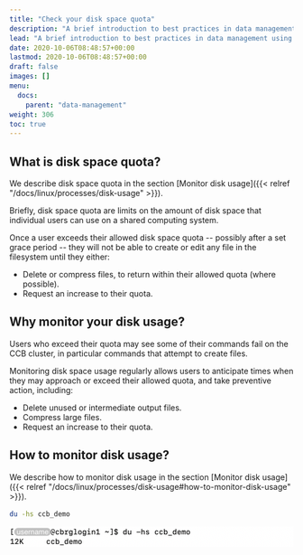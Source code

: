 ```yaml
---
title: "Check your disk space quota"
description: "A brief introduction to best practices in data management using disk space quotas."
lead: "A brief introduction to best practices in data management using disk space quotas."
date: 2020-10-06T08:48:57+00:00
lastmod: 2020-10-06T08:48:57+00:00
draft: false
images: []
menu:
  docs:
    parent: "data-management"
weight: 306
toc: true
---
```


## What is disk space quota?

We describe disk space quota in the section
[Monitor disk usage]({{< relref "/docs/linux/processes/disk-usage" >}}).

Briefly, disk space quota are limits on the amount of disk space that individual users
can use on a shared computing system.

Once a user exceeds their allowed disk space quota -- possibly after a set grace period --
they will not be able to create or edit any file in the filesystem until they either:

- Delete or compress files, to return within their allowed quota (where possible).
- Request an increase to their quota.

## Why monitor your disk usage?

Users who exceed their quota may see some of their commands fail on the CCB cluster,
in particular commands that attempt to create files.

Monitoring disk space usage regularly allows users to anticipate times when they
may approach or exceed their allowed quota, and take preventive action, including:

- Delete unused or intermediate output files.
- Compress large files.
- Request an increase to their quota.

## How to monitor disk usage?

We describe how to monitor disk usage in the section
[Monitor disk usage]({{< relref "/docs/linux/processes/disk-usage#how-to-monitor-disk-usage" >}}).

```bash
du -hs ccb_demo
```

![Example output for the 'du -hs' command.](du-hs.png)

<!-- Link definitions -->
